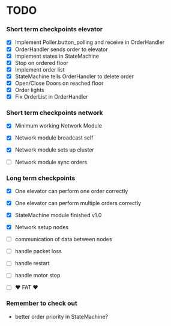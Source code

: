 # TODO

### Short term checkpoints elevator
* [x] Implement Poller.button_polling and receive in OrderHandler
* [x] OrderHandler sends order to elevator
* [x] implement states in StateMachine
* [x] Stop on ordered floor
* [x] Implement order list 
* [x] StateMachine tells OrderHandler to delete order
* [x] Open/Close Doors on reached floor
* [x] Order lights
* [x] Fix OrderList in OrderHandler

### Short term checkpoints network
* [x] Minimum working Network Module
* [x] Network module broadcast self
* [x] Network module sets up cluster
* [ ] Network module sync orders


### Long term checkpoints
* [x] One elevator can perform one order correctly
* [x] One elevator can perform multiple orders correctly
* [x] StateMachine module finished v1.0
* [x] Network setup nodes
* [ ] communication of data between nodes
* [ ] handle packet loss
* [ ] handle restart
* [ ] handle motor stop
* [ ] :heart: FAT :heart: 


### Remember to check out 
* better order priority in StateMachine?
